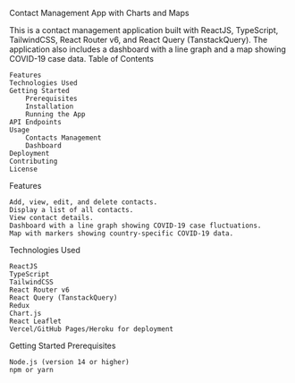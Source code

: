 <!-- # React + TypeScript + Vite

This template provides a minimal setup to get React working in Vite with HMR and some ESLint rules.

Currently, two official plugins are available:

- [@vitejs/plugin-react](https://github.com/vitejs/vite-plugin-react/blob/main/packages/plugin-react/README.md) uses [Babel](https://babeljs.io/) for Fast Refresh
- [@vitejs/plugin-react-swc](https://github.com/vitejs/vite-plugin-react-swc) uses [SWC](https://swc.rs/) for Fast Refresh

## Expanding the ESLint configuration

If you are developing a production application, we recommend updating the configuration to enable type aware lint rules:

- Configure the top-level `parserOptions` property like this:

```js
export default tseslint.config({
  languageOptions: {
    // other options...
    parserOptions: {
      project: ['./tsconfig.node.json', './tsconfig.app.json'],
      tsconfigRootDir: import.meta.dirname,
    },
  },
})
```

- Replace `tseslint.configs.recommended` to `tseslint.configs.recommendedTypeChecked` or `tseslint.configs.strictTypeChecked`
- Optionally add `...tseslint.configs.stylisticTypeChecked`
- Install [eslint-plugin-react](https://github.com/jsx-eslint/eslint-plugin-react) and update the config:

```js
// eslint.config.js
import react from 'eslint-plugin-react'

export default tseslint.config({
  // Set the react version
  settings: { react: { version: '18.3' } },
  plugins: {
    // Add the react plugin
    react,
  },
  rules: {
    // other rules...
    // Enable its recommended rules
    ...react.configs.recommended.rules,
    ...react.configs['jsx-runtime'].rules,
  },
})
``` -->

Contact Management App with Charts and Maps

This is a contact management application built with ReactJS, TypeScript, TailwindCSS, React Router v6, and React Query (TanstackQuery). The application also includes a dashboard with a line graph and a map showing COVID-19 case data.
Table of Contents

    Features
    Technologies Used
    Getting Started
        Prerequisites
        Installation
        Running the App
    API Endpoints
    Usage
        Contacts Management
        Dashboard
    Deployment
    Contributing
    License

Features

    Add, view, edit, and delete contacts.
    Display a list of all contacts.
    View contact details.
    Dashboard with a line graph showing COVID-19 case fluctuations.
    Map with markers showing country-specific COVID-19 data.

Technologies Used

    ReactJS
    TypeScript
    TailwindCSS
    React Router v6
    React Query (TanstackQuery)
    Redux
    Chart.js
    React Leaflet
    Vercel/GitHub Pages/Heroku for deployment

Getting Started
Prerequisites

    Node.js (version 14 or higher)
    npm or yarn
